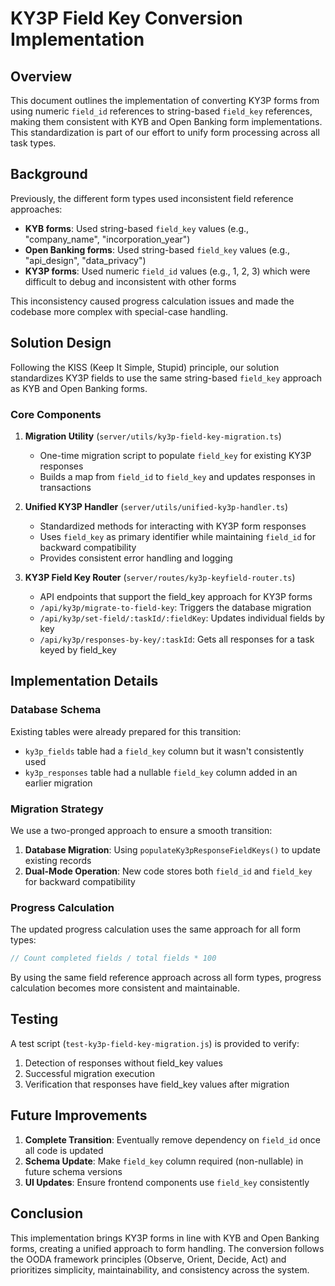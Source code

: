 # KY3P Field Key Conversion Implementation

## Overview

This document outlines the implementation of converting KY3P forms from using numeric `field_id` references to string-based `field_key` references, making them consistent with KYB and Open Banking form implementations. This standardization is part of our effort to unify form processing across all task types.

## Background

Previously, the different form types used inconsistent field reference approaches:

- **KYB forms**: Used string-based `field_key` values (e.g., "company_name", "incorporation_year")
- **Open Banking forms**: Used string-based `field_key` values (e.g., "api_design", "data_privacy")
- **KY3P forms**: Used numeric `field_id` values (e.g., 1, 2, 3) which were difficult to debug and inconsistent with other forms

This inconsistency caused progress calculation issues and made the codebase more complex with special-case handling.

## Solution Design

Following the KISS (Keep It Simple, Stupid) principle, our solution standardizes KY3P fields to use the same string-based `field_key` approach as KYB and Open Banking forms.

### Core Components

1. **Migration Utility** (`server/utils/ky3p-field-key-migration.ts`)
   - One-time migration script to populate `field_key` for existing KY3P responses
   - Builds a map from `field_id` to `field_key` and updates responses in transactions
   
2. **Unified KY3P Handler** (`server/utils/unified-ky3p-handler.ts`)
   - Standardized methods for interacting with KY3P form responses
   - Uses `field_key` as primary identifier while maintaining `field_id` for backward compatibility
   - Provides consistent error handling and logging

3. **KY3P Field Key Router** (`server/routes/ky3p-keyfield-router.ts`)
   - API endpoints that support the field_key approach for KY3P forms
   - `/api/ky3p/migrate-to-field-key`: Triggers the database migration
   - `/api/ky3p/set-field/:taskId/:fieldKey`: Updates individual fields by key
   - `/api/ky3p/responses-by-key/:taskId`: Gets all responses for a task keyed by field_key

## Implementation Details

### Database Schema

Existing tables were already prepared for this transition:

- `ky3p_fields` table had a `field_key` column but it wasn't consistently used
- `ky3p_responses` table had a nullable `field_key` column added in an earlier migration

### Migration Strategy

We use a two-pronged approach to ensure a smooth transition:

1. **Database Migration**: Using `populateKy3pResponseFieldKeys()` to update existing records
2. **Dual-Mode Operation**: New code stores both `field_id` and `field_key` for backward compatibility

### Progress Calculation

The updated progress calculation uses the same approach for all form types:

```typescript
// Count completed fields / total fields * 100
```

By using the same field reference approach across all form types, progress calculation becomes more consistent and maintainable.

## Testing

A test script (`test-ky3p-field-key-migration.js`) is provided to verify:

1. Detection of responses without field_key values
2. Successful migration execution
3. Verification that responses have field_key values after migration

## Future Improvements

1. **Complete Transition**: Eventually remove dependency on `field_id` once all code is updated
2. **Schema Update**: Make `field_key` column required (non-nullable) in future schema versions
3. **UI Updates**: Ensure frontend components use `field_key` consistently

## Conclusion

This implementation brings KY3P forms in line with KYB and Open Banking forms, creating a unified approach to form handling. The conversion follows the OODA framework principles (Observe, Orient, Decide, Act) and prioritizes simplicity, maintainability, and consistency across the system.
